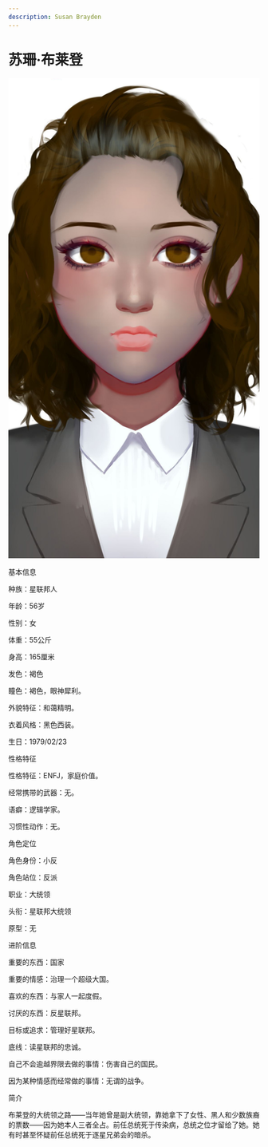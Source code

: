 ```yaml
---
description: Susan Brayden
---
```


# 苏珊·布莱登

![苏珊·布莱登](../../.gitbook/assets/su-shan-bu-lai-deng-.jpg)

基本信息



种族：星联邦人

年龄：56岁

性别：女

体重：55公斤

身高：165厘米

发色：褐色

瞳色：褐色，眼神犀利。

外貌特征：和蔼精明。

衣着风格：黑色西装。

生日：1979/02/23


性格特征



性格特征：ENFJ，家庭价值。

经常携带的武器：无。

语癖：逻辑学家。

习惯性动作：无。


角色定位



角色身份：小反

角色站位：反派

职业：大统领

头衔：星联邦大统领

原型：无


进阶信息



重要的东西：国家

重要的情感：治理一个超级大国。

喜欢的东西：与家人一起度假。

讨厌的东西：反星联邦。

目标或追求：管理好星联邦。

底线：读星联邦的忠诚。

自己不会逾越界限去做的事情：伤害自己的国民。

因为某种情感而经常做的事情：无谓的战争。


简介



布莱登的大统领之路——当年她曾是副大统领，靠她拿下了女性、黑人和少数族裔的票数——因为她本人三者全占。前任总统死于传染病，总统之位才留给了她。她有时甚至怀疑前任总统死于逐星兄弟会的暗杀。
